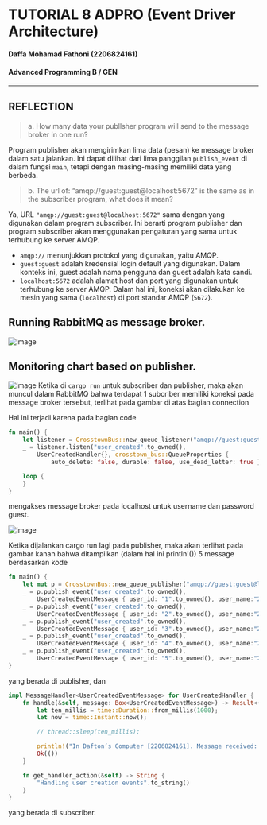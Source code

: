 # TUTORIAL 8 ADPRO  (Event Driver Architecture)
#### Daffa Mohamad Fathoni (2206824161)
#### Advanced Programming B / GEN

<hr>

## REFLECTION

>a. How many data your publlsher program will send to the message broker in one
run?

Program publisher akan mengirimkan lima data (pesan) ke message broker dalam satu jalankan. Ini dapat dilihat dari lima panggilan `publish_event` di dalam fungsi `main`, tetapi dengan masing-masing memiliki data yang berbeda.

>b. The url of: “amqp://guest:guest@localhost:5672” is the same as in the subscriber
program, what does it mean?

Ya, URL `"amqp://guest:guest@localhost:5672"` sama dengan yang digunakan dalam program subscriber. Ini berarti program publisher dan program subscriber akan menggunakan pengaturan yang sama untuk terhubung ke server AMQP.

- `amqp://` menunjukkan protokol yang digunakan, yaitu AMQP.
- `guest:guest` adalah kredensial login default yang digunakan. Dalam konteks ini, guest adalah nama pengguna dan guest adalah kata sandi.
- `localhost:5672` adalah alamat host dan port yang digunakan untuk terhubung ke server AMQP. Dalam hal ini, koneksi akan dilakukan ke mesin yang sama (`localhost`) di port standar AMQP (`5672`).

## Running RabbitMQ as message broker.
![image](https://github.com/fathonidf-Adpro/tutorial-1/assets/105644250/d9763999-653d-4b17-a172-bd1e42be2776)

## Monitoring chart based on publisher.
![image](https://github.com/fathonidf-Adpro/tutorial-8-publisher/assets/105644250/808293e4-21f0-45d2-91f2-91df64d50250)
Ketika di `cargo run` untuk subscriber dan publisher, maka akan muncul dalam RabbitMQ bahwa terdapat 1 subcriber memiliki koneksi pada message broker tersebut, terlihat pada gambar di atas bagian connection

Hal ini terjadi karena pada bagian code 
```rust
fn main() {
    let listener = CrosstownBus::new_queue_listener("amqp://guest:guest@localhost:5672".to_owned()).unwrap();
    _ = listener.listen("user_created".to_owned(),
        UserCreatedHandler{}, crosstown_bus::QueueProperties {
            auto_delete: false, durable: false, use_dead_letter: true });

    loop {
    }
}
```
mengakses message broker pada localhost untuk username dan password guest.

![image](https://github.com/fathonidf-Adpro/tutorial-8-publisher/assets/105644250/1a17fb7b-127a-4311-99c3-8b34a799d037)

Ketika dijalankan cargo run lagi pada publisher, maka akan terlihat pada gambar kanan bahwa ditampilkan (dalam hal ini println!()) 5 message berdasarkan kode

```rust
fn main() {
    let mut p = CrosstownBus::new_queue_publisher("amqp://guest:guest@localhost:5672".to_owned()).unwrap();
    _ = p.publish_event("user_created".to_owned(),
        UserCreatedEventMessage { user_id: "1".to_owned(), user_name:"2206824161-Amir".to_owned() });
    _ = p.publish_event("user_created".to_owned(),
        UserCreatedEventMessage { user_id: "2".to_owned(), user_name:"2206824161-Budi".to_owned() });
    _ = p.publish_event("user_created".to_owned(),
        UserCreatedEventMessage { user_id: "3".to_owned(), user_name:"2206824161-Cica".to_owned() });
    _ = p.publish_event("user_created".to_owned(),
        UserCreatedEventMessage { user_id: "4".to_owned(), user_name:"2206824161-Dira".to_owned() });
    _ = p.publish_event("user_created".to_owned(),
        UserCreatedEventMessage { user_id: "5".to_owned(), user_name:"2206824161-Emir".to_owned() });
}
```
yang berada di publisher,
dan
```rust
impl MessageHandler<UserCreatedEventMessage> for UserCreatedHandler {
    fn handle(&self, message: Box<UserCreatedEventMessage>) -> Result<(), HandleError> {
        let ten_millis = time::Duration::from_millis(1000);
        let now = time::Instant::now();

        // thread::sleep(ten_millis);

        println!("In Dafton’s Computer [2206824161]. Message received: {:?}", message);
        Ok(())
    }

    fn get_handler_action(&self) -> String {
        "Handling user creation events".to_string()
    }
}
```
yang berada di subscriber.